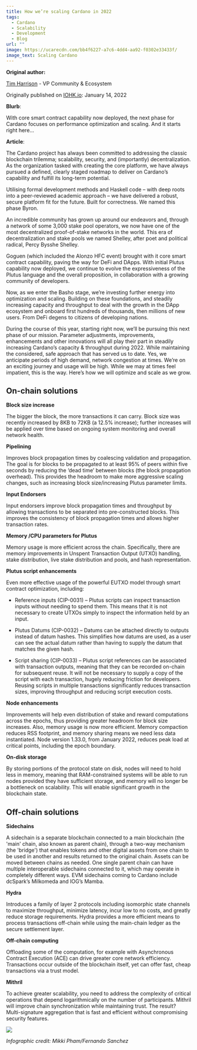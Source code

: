 ```yaml
---
title: How we’re scaling Cardano in 2022
tags:
  - Cardano
  - Scalability
  - Development
  - Blog
url: ""
image: https://ucarecdn.com/bb4f6227-a7c6-4dd4-aa92-f0302e33433f/
image_text: Scaling Cardano
---
```


**Original author:**

[Tim Harrison](https://iohk.io/en/team/tim-harrison) - VP Community & Ecosystem

Originally published on [IOHK.io](https://iohk.io/en/blog/posts/2022/01/14/how-we-re-scaling-cardano-in-2022/): January 14, 2022

**Blurb**:

With core smart contract capability now deployed, the next phase for Cardano focuses on performance optimization and scaling. And it starts right here…

**Article**:

The Cardano project has always been committed to addressing the classic blockchain trilemma; scalability, security, and (importantly) decentralization. As the organization tasked with creating the core platform, we have always pursued a defined, clearly staged roadmap to deliver on Cardano’s capability and fulfill its long-term potential.

Utilising formal development methods and Haskell code – with deep roots into a peer-reviewed academic approach – we have delivered a robust, secure platform fit for the future. Built for correctness. We named this phase Byron.

An incredible community has grown up around our endeavors and, through a network of some 3,000 stake pool operators, we now have one of the most decentralized proof-of-stake networks in the world. This era of decentralization and stake pools we named Shelley, after poet and political radical, Percy Bysshe Shelley.

Goguen (which included the Alonzo HFC event) brought with it core smart contract capability, paving the way for DeFi and DApps. With initial Plutus capability now deployed, we continue to evolve the expressiveness of the Plutus language and the overall proposition, in collaboration with a growing community of developers.

Now, as we enter the Basho stage, we’re investing further energy into optimization and scaling. Building on these foundations, and steadily increasing capacity and throughput to deal with the growth in the DApp ecosystem and onboard first hundreds of thousands, then millions of new users. From DeFi degens to citizens of developing nations.

During the course of this year, starting right now, we’ll be pursuing this next phase of our mission. Parameter adjustments, improvements, enhancements and other innovations will all play their part in steadily increasing Cardano’s capacity & throughput during 2022. While maintaining the considered, safe approach that has served us to date. Yes, we anticipate periods of high demand, network congestion at times. We’re on an exciting journey and usage will be high. While we may at times feel impatient, this is the way. Here’s how we will optimize and scale as we grow.

## On-chain solutions

**Block size increase**

The bigger the block, the more transactions it can carry. Block size was recently increased by 8KB to 72KB (a 12.5% increase); further increases will be applied over time based on ongoing system monitoring and overall network health.

**Pipelining**

Improves block propagation times by coalescing validation and propagation. The goal is for blocks to be propagated to at least 95% of peers within five seconds by reducing the ‘dead time’ between blocks (the block propagation overhead). This provides the headroom to make more aggressive scaling changes, such as increasing block size/increasing Plutus parameter limits.

**Input Endorsers**

Input endorsers improve block propagation times and throughput by allowing transactions to be separated into pre-constructed blocks. This improves the consistency of block propagation times and allows higher transaction rates.

**Memory /CPU parameters for Plutus**

Memory usage is more efficient across the chain. Specifically, there are memory improvements in Unspent Transaction Output (UTXO) handling, stake distribution, live stake distribution and pools, and hash representation.

**Plutus script enhancements**

Even more effective usage of the powerful EUTXO model through smart contract optimization, including:

*   Reference inputs (CIP-0031) – Plutus scripts can inspect transaction inputs without needing to spend them. This means that it is not necessary to create UTXOs simply to inspect the information held by an input.
    
*   Plutus Datums (CIP-0032) – Datums can be attached directly to outputs instead of datum hashes. This simplifies how datums are used, as a user can see the actual datum rather than having to supply the datum that matches the given hash.
    
*   Script sharing (CIP-0033) – Plutus script references can be associated with transaction outputs, meaning that they can be recorded on-chain for subsequent reuse. It will not be necessary to supply a copy of the script with each transaction, hugely reducing friction for developers. Reusing scripts in multiple transactions significantly reduces transaction sizes, improving throughput and reducing script execution costs.
    

**Node enhancements**

Improvements will help even distribution of stake and reward computations across the epochs, thus providing greater headroom for block size increases. Also, memory usage is now more efficient. Memory compaction reduces RSS footprint, and memory sharing means we need less data instantiated. Node version 1.33.0, from January 2022, reduces peak load at critical points, including the epoch boundary.

**On-disk storage**

By storing portions of the protocol state on disk, nodes will need to hold less in memory, meaning that RAM-constrained systems will be able to run nodes provided they have sufficient storage, and memory will no longer be a bottleneck on scalability. This will enable significant growth in the blockchain state.

## Off-chain solutions

**Sidechains**

A sidechain is a separate blockchain connected to a main blockchain (the 'main' chain, also known as parent chain), through a two-way mechanism (the 'bridge') that enables tokens and other digital assets from one chain to be used in another and results returned to the original chain. Assets can be moved between chains as needed. One single parent chain can have multiple interoperable sidechains connected to it, which may operate in completely different ways. EVM sidechains coming to Cardano include dcSpark’s Milkomeda and IOG’s Mamba.

**Hydra**

Introduces a family of layer 2 protocols including isomorphic state channels to maximize throughput, minimize latency, incur low to no costs, and greatly reduce storage requirements. Hydra provides a more efficient means to process transactions off-chain while using the main-chain ledger as the secure settlement layer.

**Off-chain computing**

Offloading some of the computation, for example with Asynchronous Contract Execution (ACE) can drive greater core network efficiency. Transactions occur outside of the blockchain itself, yet can offer fast, cheap transactions via a trust model.

**Mithril**

To achieve greater scalability, you need to address the complexity of critical operations that depend logarithmically on the number of participants. Mithril will improve chain synchronization while maintaining trust. The result? Multi-signature aggregation that is fast and efficient without compromising security features.

![](https://ucarecdn.com/fc644130-c13d-43f9-a966-14290687d190/)

_Infographic credit: Mikki Pham/Fernando Sanchez_
